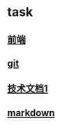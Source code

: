 # task
## [前端](https://github.com/IronMan2002/study/blob/main/%E5%89%8D%E7%AB%AF.md)
## [git](https://github.com/IronMan2002/study/blob/main/git.md)
## [技术文档1](https://github.com/IronMan2002/study/blob/main/%E6%8A%80%E6%9C%AF%E6%96%87%E6%A1%A31.md)
## [markdown](https://github.com/IronMan2002/study/blob/main/markdown.md)
